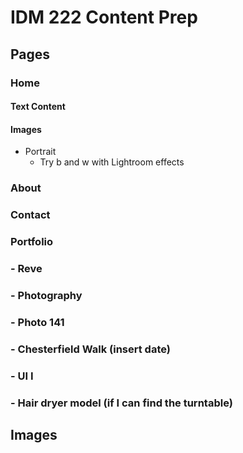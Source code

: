 # IDM 222 Content Prep

## Pages

### Home

#### Text Content

#### Images

- Portrait
  - Try b and w with Lightroom effects

### About

### Contact

### Portfolio

### - Reve

### - Photography

### - Photo 141

### - Chesterfield Walk (insert date)

### - UI I

### - Hair dryer model (if I can find the turntable)

## Images
